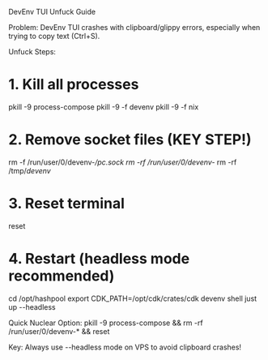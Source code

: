   DevEnv TUI Unfuck Guide

  Problem: DevEnv TUI crashes with clipboard/glippy errors, especially when trying to copy text (Ctrl+S).

  Unfuck Steps:
  # 1. Kill all processes
  pkill -9 process-compose
  pkill -9 -f devenv
  pkill -9 -f nix

  # 2. Remove socket files (KEY STEP!)
  rm -f /run/user/0/devenv-*/pc.sock
  rm -rf /run/user/0/devenv-*
  rm -rf /tmp/*devenv*

  # 3. Reset terminal
  reset

  # 4. Restart (headless mode recommended)
  cd /opt/hashpool
  export CDK_PATH=/opt/cdk/crates/cdk
  devenv shell
  just up --headless

  Quick Nuclear Option:
  pkill -9 process-compose && rm -rf /run/user/0/devenv-* && reset

  Key: Always use --headless mode on VPS to avoid clipboard crashes!

